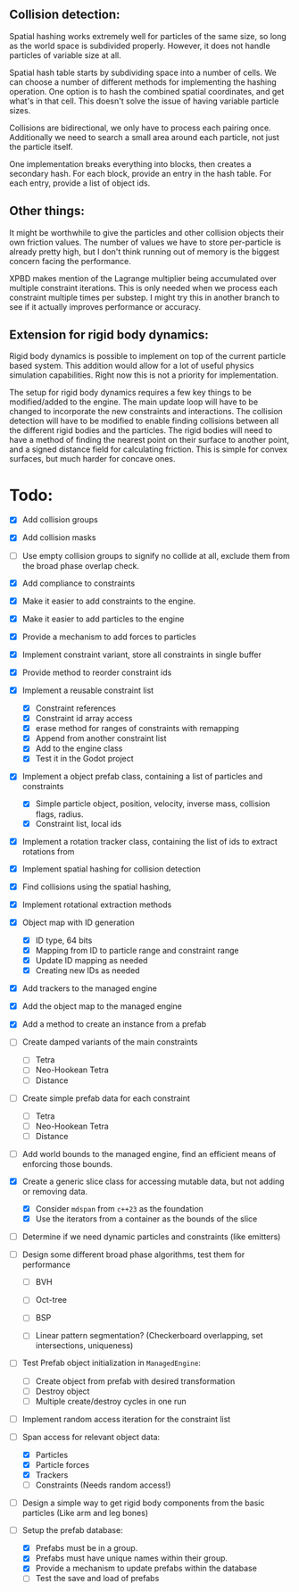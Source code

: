 ## Collision detection:

Spatial hashing works extremely well for particles of the same size, so long as the world space is subdivided properly. However, it does not handle particles of variable size at all.

Spatial hash table starts by subdividing space into a number of cells. We can choose a number of different methods for implementing the hashing operation. One option is to hash the combined spatial coordinates, and get what's in that cell. This doesn't solve the issue of having variable particle sizes.

Collisions are bidirectional, we only have to process each pairing once. Additionally we need to search a small area around each particle, not just the particle itself. 

One implementation breaks everything into blocks, then creates a secondary hash. For each block, provide an entry in the hash table. For each entry, provide a list of object ids. 

## Other things:

It might be worthwhile to give the particles and other collision objects their own friction values. The number of values we have to store per-particle is already pretty high, but I don't think running out of memory is the biggest concern facing the performance.

XPBD makes mention of the Lagrange multiplier being accumulated over multiple constraint iterations. This is only needed when we process each constraint multiple times per substep. I might try this in another branch to see if it actually improves performance or accuracy.

## Extension for rigid body dynamics:

Rigid body dynamics is possible to implement on top of the current particle based system. This addition would allow for a lot of useful physics simulation capabilities. Right now this is not a priority for implementation.

The setup for rigid body dynamics requires a few key things to be modified/added to the engine. The main update loop will have to be changed to incorporate the new constraints and interactions. The collision detection will have to be modified to enable finding collisions between all the different rigid bodies and the particles. The rigid bodies will need to have a method of finding the nearest point on their surface to another point, and a signed distance field for calculating friction. This is simple for convex surfaces, but much harder for concave ones. 

# Todo:

- [x] Add collision groups
- [x] Add collision masks
- [ ] Use empty collision groups to signify no collide at all, exclude them from the broad phase overlap check.
- [x] Add compliance to constraints
- [x] Make it easier to add constraints to the engine.
- [x] Make it easier to add particles to the engine
- [x] Provide a mechanism to add forces to particles
- [x] Implement constraint variant, store all constraints in single buffer
- [x] Provide method to reorder constraint ids
- [x] Implement a reusable constraint list
  - [x] Constraint references
  - [x] Constraint id array access
  - [x] erase method for ranges of constraints with remapping
  - [x] Append from another constraint list
  - [x] Add to the engine class
  - [x] Test it in the Godot project
- [x] Implement a object prefab class, containing a list of particles and constraints
  - [x] Simple particle object, position, velocity, inverse mass, collision flags, radius.
  - [x] Constraint list, local ids
- [x] Implement a rotation tracker class, containing the list of ids to extract rotations from
- [x] Implement spatial hashing for collision detection
- [x] Find collisions using the spatial hashing, 
- [x] Implement rotational extraction methods
- [x] Object map with ID generation
  - [x] ID type, 64 bits
  - [x] Mapping from ID to particle range and constraint range
  - [x] Update ID mapping as needed
  - [x] Creating new IDs as needed
- [x] Add trackers to the managed engine
- [x] Add the object map to the managed engine
- [x] Add a method to create an instance from a prefab
- [ ] Create damped variants of the main constraints
  - [ ] Tetra
  - [ ] Neo-Hookean Tetra
  - [ ] Distance
- [ ] Create simple prefab data for each constraint
  - [ ] Tetra
  - [ ] Neo-Hookean Tetra
  - [ ] Distance
- [ ] Add world bounds to the managed engine, find an efficient means of enforcing those bounds.
- [x] Create a generic slice class for accessing mutable data, but not adding or removing data.

  - [x] Consider `mdspan` from `c++23` as the foundation
  - [x] Use the iterators from a container as the bounds of the slice
- [ ] Determine if we need dynamic particles and constraints (like emitters)
- [ ] Design some different broad phase algorithms, test them for performance
  - [ ] BVH

  - [ ] Oct-tree

  - [ ] BSP

  - [ ] Linear pattern segmentation? (Checkerboard overlapping, set intersections, uniqueness)
- [ ] Test Prefab object initialization in `ManagedEngine`:
  - [ ] Create object from prefab with desired transformation
  - [ ] Destroy object
  - [ ] Multiple create/destroy cycles in one run
- [ ] Implement random access iteration for the constraint list
- [ ] Span access for relevant object data:
  - [x] Particles
  - [x] Particle forces
  - [x] Trackers
  - [ ] Constraints (Needs random access!)
- [ ] Design a simple way to get rigid body components from the basic particles (Like arm and leg bones)
- [ ] Setup the prefab database:
  - [x] Prefabs must be in a group.
  - [x] Prefabs must have unique names within their group.
  - [x] Provide a mechanism to update prefabs within the database
  - [ ] Test the save and load of prefabs